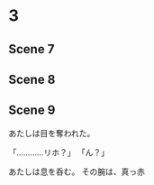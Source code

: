 # 3

## Scene 7
## Scene 8
## Scene 9

あたしは目を奪われた。

「…………リホ？」
「ん？」

あたしは息を呑む。
その腕は、真っ赤
<!--stackedit_data:
eyJoaXN0b3J5IjpbLTExMDM2MDQxMjQsLTE3OTM1ODEzODgsMz
MyNTgyNDAzLDE5MzczNTg0MjZdfQ==
-->